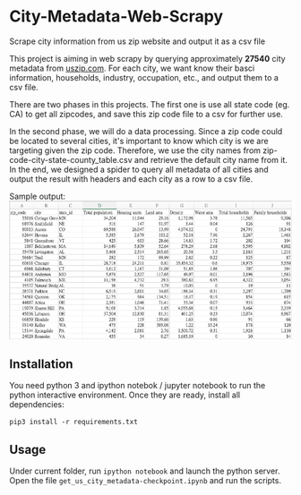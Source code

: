 # City-Metadata-Web-Scrapy
Scrape city information from us zip website and output it as a csv file

This project is aiming in web scrapy by querying approximately **27540** city metadata from [uszip.com](https://www.uszip.com/). For each city, we want know their basci information, households, industry, occupation, etc., and output them to a csv file. 

There are two phases in this projects. The first one is use all state code (eg. CA) to get all zipcodes, and save this zip code file to a csv for further use.

In the second phase, we will do a data processing. Since a zip code could be located to several cities, it's important to know which city is we are targeting given the zip code. Therefore, we use the city names from zip-code-city-state-county_table.csv and retrieve the default city name from it. In the end, we designed a spider to query all metadata of all cities and output the result with headers and each city as a row to a csv file.

Sample output:
![Output Screenshot](./images/screenshot_output_1.png)

## Installation
You need python 3 and ipython notebok / jupyter notebook to run the python interactive environment. Once they are ready, install all dependencies:
```
pip3 install -r requirements.txt
```

## Usage
Under current folder, run `ipython notebook` and launch the python server. Open the file `get_us_city_metadata-checkpoint.ipynb` and run the scripts.